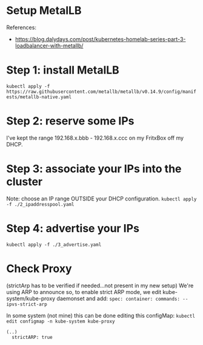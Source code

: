 # Setup MetalLB

References:  
- https://blog.dalydays.com/post/kubernetes-homelab-series-part-3-loadbalancer-with-metallb/

# Step 1: install MetalLB
`kubectl apply -f https://raw.githubusercontent.com/metallb/metallb/v0.14.9/config/manifests/metallb-native.yaml`

# Step 2: reserve some IPs
I've kept the range 192.168.x.bbb - 192.168.x.ccc on my FritxBox off my DHCP.

# Step 3: associate your IPs into the cluster
Note: choose an IP range OUTSIDE your DHCP configuration.
`kubectl apply -f ./2_ipaddresspool.yaml`

# Step 4: advertise your IPs
`kubectl apply -f ./3_advertise.yaml`

# Check Proxy

(strictArp has to be verified if needed...not present in my new setup)
We're using ARP to announce so, to enable strict ARP mode, we edit kube-system/kube-proxy daemonset and add:
`spec: container: commands: --ipvs-strict-arp`

In some system (not mine) this can be done editing this configMap:
`kubectl edit configmap -n kube-system kube-proxy`
```
(..)
  strictARP: true
```